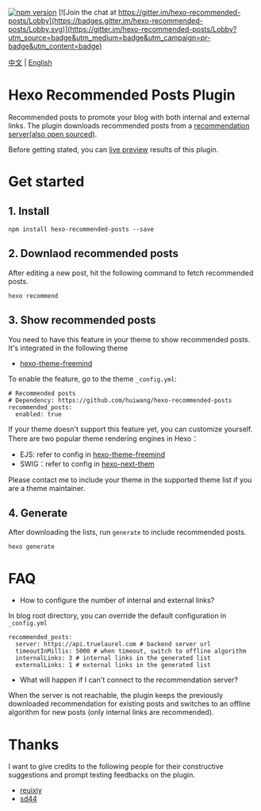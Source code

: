 [![npm version](https://badge.fury.io/js/hexo-recommended-posts.svg)](https://badge.fury.io/js/hexo-recommended-posts)
[![Join the chat at https://gitter.im/hexo-recommended-posts/Lobby](https://badges.gitter.im/hexo-recommended-posts/Lobby.svg)](https://gitter.im/hexo-recommended-posts/Lobby?utm_source=badge&utm_medium=badge&utm_campaign=pr-badge&utm_content=badge)

[中文](README.md) | [English](README-en.md)

# Hexo Recommended Posts Plugin
Recommended posts to promote your blog with both internal and external links. The plugin downloads recommended posts from a [recommendation server(also open sourced)](https://github.com/huiwang/encore).

Before getting stated, you can [live preview](http://hui-wang.info/2017/12/02/%E5%AD%A6%E4%B9%A0%E5%A6%82%E4%BD%95%E5%AD%A6%E4%B9%A0/) results of this plugin.

# Get started

## 1. Install

```
npm install hexo-recommended-posts --save
```

## 2. Downlaod recommended posts

After editing a new post, hit the following command to fetch recommended posts.
```
hexo recommend
```
## 3. Show recommended posts
You need to have this feature in your theme to show recommended posts. It's integrated in the following theme
- [hexo-theme-freemind](https://github.com/wzpan/hexo-theme-freemind)

To enable the feature, go to the theme `_config.yml`:

```
# Recommended posts
# Dependency: https://github.com/huiwang/hexo-recommended-posts
recommended_posts:
  enabled: true
```
If your theme doesn't support this feature yet, you can customize yourself. 
There are two popular theme rendering engines in Hexo：
- EJS: refer to config in [hexo-theme-freemind](https://github.com/wzpan/hexo-theme-freemind/pull/77/files)
- SWIG：refer to config in [hexo-next-them](https://github.com/iissnan/hexo-theme-next/pull/2054/files)

Please contact me to include your theme in the supported theme list if you are a theme maintainer.

## 4. Generate 

After downloading the lists, run `generate` to include recommended posts.
```
hexo generate
```

# FAQ
- How to configure the number of internal and external links?

In blog root directory, you can override the default configuration in `_config.yml`
```
recommended_posts:
  server: https://api.truelaurel.com # backend server url
  timeoutInMillis: 5000 # when timeout, switch to offline algorithm
  internalLinks: 3 # internal links in the generated list
  externalLinks: 1 # external links in the generated list
```

- What will happen if I can't connect to the recommendation server?

When the server is not reachable, the plugin keeps the previously downloaded recommendation for existing posts and switches to an offline algorithm for new posts (only internal links are recommended). 

# Thanks
I want to give credits to the following people for their constructive suggestions and prompt testing feedbacks on the plugin.
- [reuixiy](https://reuixiy.github.io/)
- [sd44](http://sd44.github.io/)

